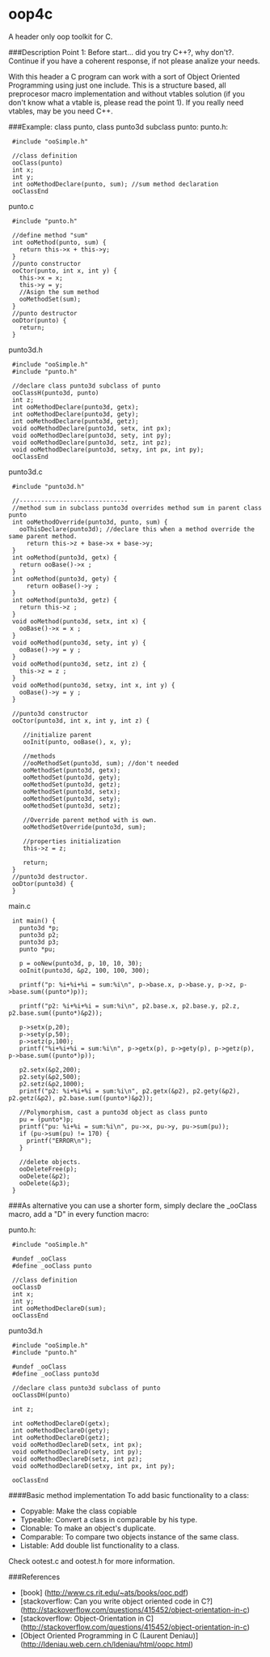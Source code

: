 oop4c
=====
A header only oop toolkit for C.

###Description
Point 1: Before start... did you try C++?, why don't?. Continue if you have a coherent response, if not please analize your needs.

With this header a C program can work with a sort of Object Oriented Programming using just one include.
This is a structure based, all preprocesor macro implementation and without vtables solution (if you don't know what a vtable is, please read the point 1). If you really need vtables, may be you need C++.

###Example: class punto, class punto3d subclass punto:
punto.h:
```
 #include "ooSimple.h"

 //class definition
 ooClass(punto)
 int x;
 int y;
 int ooMethodDeclare(punto, sum); //sum method declaration
 ooClassEnd
```
punto.c 
```
 #include "punto.h"
 
 //define method "sum"
 int ooMethod(punto, sum) {
   return this->x + this->y;
 }
 //punto constructor
 ooCtor(punto, int x, int y) {
   this->x = x;
   this->y = y;
   //Asign the sum method
   ooMethodSet(sum);
 }
 //punto destructor
 ooDtor(punto) {
   return;
 }
```

punto3d.h
```
 #include "ooSimple.h"
 #include "punto.h"

 //declare class punto3d subclass of punto
 ooClassH(punto3d, punto)
 int z;
 int ooMethodDeclare(punto3d, getx);
 int ooMethodDeclare(punto3d, gety);
 int ooMethodDeclare(punto3d, getz);
 void ooMethodDeclare(punto3d, setx, int px);
 void ooMethodDeclare(punto3d, sety, int py);
 void ooMethodDeclare(punto3d, setz, int pz);
 void ooMethodDeclare(punto3d, setxy, int px, int py);
 ooClassEnd
```

punto3d.c
```
 #include "punto3d.h"
  
 //------------------------------
 //method sum in subclass punto3d overrides method sum in parent class punto
 int ooMethodOverride(punto3d, punto, sum) {
   ooThisDeclare(punto3d); //declare this when a method override the same parent method.
	 return this->z + base->x + base->y;
 }
 int ooMethod(punto3d, getx) {
   return ooBase()->x ;
 }
 int ooMethod(punto3d, gety) {
	 return ooBase()->y ;
 }
 int ooMethod(punto3d, getz) {
   return this->z ;
 }
 void ooMethod(punto3d, setx, int x) {
   ooBase()->x = x ;
 }
 void ooMethod(punto3d, sety, int y) {
   ooBase()->y = y ;
 }
 void ooMethod(punto3d, setz, int z) {
   this->z = z ;
 }
 void ooMethod(punto3d, setxy, int x, int y) {
   ooBase()->y = y ;
 }
 
 //punto3d constructor
 ooCtor(punto3d, int x, int y, int z) {

	//initialize parent
	ooInit(punto, ooBase(), x, y);

	//methods
	//ooMethodSet(punto3d, sum); //don't needed
	ooMethodSet(punto3d, getx);
	ooMethodSet(punto3d, gety);
	ooMethodSet(punto3d, getz);
	ooMethodSet(punto3d, setx);
	ooMethodSet(punto3d, sety);
	ooMethodSet(punto3d, setz);

	//Override parent method with is own.
	ooMethodSetOverride(punto3d, sum);

	//properties initialization
	this->z = z;

	return;
 }
 //punto3d destructor.
 ooDtor(punto3d) {
 }
```
main.c
```
 int main() {
   punto3d *p;
   punto3d p2;
   punto3d p3;
   punto *pu;
	
   p = ooNew(punto3d, p, 10, 10, 30);
   ooInit(punto3d, &p2, 100, 100, 300);
 
   printf("p: %i+%i+%i = sum:%i\n", p->base.x, p->base.y, p->z, p->base.sum((punto*)p));

   printf("p2: %i+%i+%i = sum:%i\n", p2.base.x, p2.base.y, p2.z, p2.base.sum((punto*)&p2));
  
   p->setx(p,20);
   p->sety(p,50);
   p->setz(p,100);
   printf("%i+%i+%i = sum:%i\n", p->getx(p), p->gety(p), p->getz(p), p->base.sum((punto*)p)); 

   p2.setx(&p2,200);
   p2.sety(&p2,500);
   p2.setz(&p2,1000);
   printf("p2: %i+%i+%i = sum:%i\n", p2.getx(&p2), p2.gety(&p2), p2.getz(&p2), p2.base.sum((punto*)&p2));
  
   //Polymorphism, cast a punto3d object as class punto
   pu = (punto*)p;
   printf("pu: %i+%i = sum:%i\n", pu->x, pu->y, pu->sum(pu));
   if (pu->sum(pu) != 170) {
     printf("ERROR\n");
   }
 
   //delete objects.
   ooDeleteFree(p);
   ooDelete(&p2);
   ooDelete(&p3);
 }
```

###As alternative you can use a shorter form, simply declare the _ooClass macro, add a "D" in every function macro:

punto.h:
``` 
 #include "ooSimple.h"
 
 #undef _ooClass
 #define _ooClass punto

 //class definition
 ooClassD
 int x;
 int y;
 int ooMethodDeclareD(sum);
 ooClassEnd
```
punto3d.h
```
 #include "ooSimple.h"
 #include "punto.h"

 #undef _ooClass
 #define _ooClass punto3d
 
 //declare class punto3d subclass of punto
 ooClassDH(punto)
 
 int z;
 
 int ooMethodDeclareD(getx);
 int ooMethodDeclareD(gety);
 int ooMethodDeclareD(getz);
 void ooMethodDeclareD(setx, int px);
 void ooMethodDeclareD(sety, int py);
 void ooMethodDeclareD(setz, int pz);
 void ooMethodDeclareD(setxy, int px, int py);

 ooClassEnd
```
####Basic method implementation
To add basic functionality to a class:

 * Copyable: Make the class copiable
 * Typeable: Convert a class in comparable by his type.
 * Clonable: To make an object's duplicate.
 * Comparable: To compare two objects instance of the same class.
 * Listable: Add double list functionality to a class.
 
Check ootest.c and ootest.h for more information. 
 
###References
* [book] (http://www.cs.rit.edu/~ats/books/ooc.pdf)
* [stackoverflow: Can you write object oriented code in C?] (http://stackoverflow.com/questions/415452/object-orientation-in-c)
* [stackoverflow: Object-Orientation in C] (http://stackoverflow.com/questions/415452/object-orientation-in-c)
* [Object Oriented Programming in C (Laurent Deniau)] (http://ldeniau.web.cern.ch/ldeniau/html/oopc.html)
